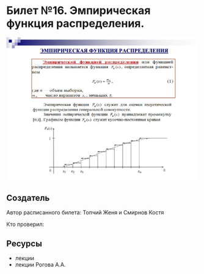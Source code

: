 # Билет №16. Эмпирическая функция распределения.

![Эмперическая функция распределения](./q16i1.png)

## Создатель

Автор расписанного билета: Топчий Женя и Смирнов Костя

Кто проверил:


## Ресурсы
- лекции
- лекции Рогова А.А.
